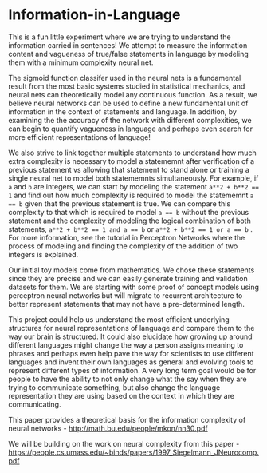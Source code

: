 # Information-in-Language
This is a fun little experiment where we are trying to understand the information carried in sentences! We attempt to measure the information content and vagueness of true/false statements in language by modeling them with a minimum complexity neural net.

The sigmoid function classifer used in the neural nets is a fundamental result from the most basic systems studied in statistical mechanics, and neural nets can theoretically model any continuous function. As a result, we believe neural networks can be used to define a new fundamental unit of information in the context of statements and language. In addition, by examining the the accuracy of the network with different complexities, we can begin to quantify vagueness in language and perhaps even search for more efficient representations of language!

We also strive to link together multiple statements to understand how much extra complexity is necessary to model a statememnt after verification of a previous statement vs allowing that statement to stand alone or training a single neural net to model both statememnts simultaneously. For example, if `a` and `b` are integers, we can start by modeling the statement `a**2 + b**2 == 1` and find out how much complexity is required to model the statememnt `a == b` given that the previous statement is true. We can compare this complexity to that which is required to model `a == b` without the previous statement and the complexity of modeling the logical combination of both statements, `a**2 + b**2 == 1 and a == b` or `a**2 + b**2 == 1 or a == b` . For more information, see the tutorial in Perceptron Networks where the process of modeling and finding the complexity of the addition of two integers is explained. 

Our initial toy models come from mathematics. We chose these statements since they are precise and we can easily generate training and validation datasets for them. We are starting with some proof of concept models using perceptron neural networks but will migrate to recurrent architecture to better represent statements that may not have a pre-determined length.

This project could help us understand the most efficient underlying structures for neural representations of language and compare them to the way our brain is structured. It could also elucidate how growing up around different languages might change the way a person assigns meaning to phrases and perhaps even help pave the way for scientists to use different languages and invent their own languages as general and evolving tools to represent different types of information. A very long term goal would be for people to have the ability to not only change what the say when they are trying to communicate something, but also change the language representation they are using based on the context in which they are communicating.  

This paper provides a theoretical basis for the information complexity of neural networks - http://math.bu.edu/people/mkon/nn30.pdf

We will be building on the work on neural complexity from this paper - https://people.cs.umass.edu/~binds/papers/1997_Siegelmann_JNeurocomp.pdf
